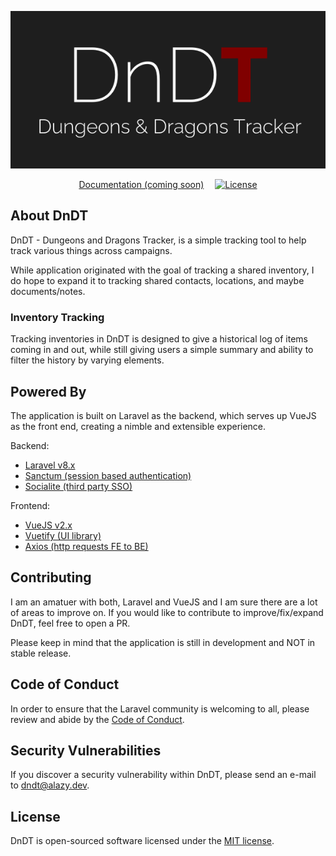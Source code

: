 <p align="center">
    <a href="https://dndt.app" target="_blank">
        <img src="./logo-splash.png">
    </a>
</p>


<p align="center">
    <a href="" style="padding-right: 1em;">Documentation (coming soon)</a>
    <a href="https://packagist.org/packages/laravel/framework"><img src="https://img.shields.io/packagist/l/laravel/framework" alt="License"></a>
</p>

## About DnDT

DnDT - Dungeons and Dragons Tracker, is a simple tracking tool to help track various things across campaigns.

While application originated with the goal of tracking a shared inventory, I do hope to expand it to tracking shared contacts, locations, and maybe documents/notes.

### Inventory Tracking

Tracking inventories in DnDT is designed to give a historical log of items coming in and out, while still giving users a simple summary and ability to filter the history by varying elements.


## Powered By 

The application is built on Laravel as the backend, which serves up VueJS as the front end, creating a nimble and extensible experience.

Backend:

- [Laravel v8.x](https://laravel.com/)
- [Sanctum (session based authentication)](https://laravel.com/docs/8.x/sanctum)
- [Socialite (third party SSO)](https://laravel.com/docs/8.x/socialite)

Frontend:

- [VueJS v2.x](https://vuejs.org/)
- [Vuetify (UI library)](https://vuetifyjs.com/en/)
- [Axios (http requests FE to BE)](https://github.com/axios/axios)

## Contributing

I am an amatuer with both, Laravel and VueJS and I am sure there are a lot of areas to improve on. If you would like to contribute to improve/fix/expand DnDT, feel free to open a PR.

Please keep in mind that the application is still in development and NOT in stable release.

## Code of Conduct

In order to ensure that the Laravel community is welcoming to all, please review and abide by the [Code of Conduct](https://laravel.com/docs/contributions#code-of-conduct).

## Security Vulnerabilities

If you discover a security vulnerability within DnDT, please send an e-mail to [dndt@alazy.dev](mailto:dndt@alazy.dev).

## License

DnDT is open-sourced software licensed under the [MIT license](https://opensource.org/licenses/MIT).
